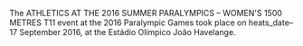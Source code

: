 The ATHLETICS AT THE 2016 SUMMER PARALYMPICS – WOMEN'S 1500 METRES T11 event at the 2016 Paralympic Games took place on heats_date–17 September 2016, at the Estádio Olímpico João Havelange.
